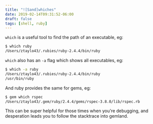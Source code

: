 ```yaml
---
title: "![Sand]whiches"
date: 2019-02-14T09:31:52-06:00
draft: false
tags: [shell, ruby]
---
```


`which` is a useful tool to find the path of an executable, eg:

```sh
$ which ruby
/Users/ztaylo43/.rubies/ruby-2.4.4/bin/ruby
```

`which` also has an `-a` flag which shows all executables, eg:
```sh
$ which -a ruby
/Users/ztaylo43/.rubies/ruby-2.4.4/bin/ruby
/usr/bin/ruby
```

And ruby provides the same for gems, eg:
```sh
$ gem which rspec
/Users/ztaylo43/.gem/ruby/2.4.4/gems/rspec-3.8.0/lib/rspec.rb
```

This can be super helpful for those times when you're debugging, and desperation leads you to follow
the stacktrace into gemland.
